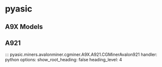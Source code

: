 # pyasic
## A9X Models

## A921

::: pyasic.miners.avalonminer.cgminer.A9X.A921.CGMinerAvalon921
    handler: python
    options:
        show_root_heading: false
        heading_level: 4
